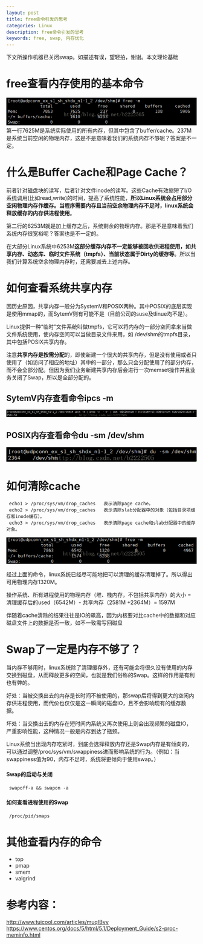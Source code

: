 ```yaml
---
layout: post
title: free命令引发的思考
categories: Linux
description: free命令引发的思考
keywords: free, swap, 内存优化
---
```

下文所操作机器已关闭swap。如描述有误，望轻拍，谢谢。本文理论基础
 
# free查看内存使用的基本命令
![](/images/posts/2016-08-02-linux-memory-2/1.png)
第一行7625M是系统实际使用的所有内存，但其中包含了buffer/cache。237M是系统当前空闲的物理内存，这是不是意味着我们的系统内存不够呢？答案是不一定。
  
# 什么是Buffer Cache和Page Cache？
前者针对磁盘块的读写，后者针对文件inode的读写。这些Cache有效缩短了I/O系统调用(比如read,write)的时间，提高了系统性能，**所以Linux系统会占用部分空闲物理内存作缓存。当程序需要内存且当前空余物理内存不足时，linux系统会释放缓存的内存供进程使用**。
  
第二行的6253M就是加上缓存之后，系统剩余的物理内存。那是不是意味着我们系统内存很宽裕呢？答案也是不一定的。
  
在大部分Linux系统中6253M**这部分缓存内存不一定能够被回收供进程使用，如共享内存、动态库、临时文件系统（tmpfs）、当前状态属于Dirty的缓存等**。所以当我们计算系统空余物理内存时，还需要减去上述内存。
  
# 如何查看系统共享内存
因历史原因，共享内存一般分为SystemV和POSIX两种。其中POSIX的底层实现是使用mmap的，而SytemV则有可能不是（目前公司的suse及tlinue均不是）。
  
Linux提供一种“临时”文件系统叫做tmpfs，它可以将内存的一部分空间拿来当做文件系统使用，使内存空间可以当做目录文件来用，如 /dev/shm的tmpfs目录，其中包括POSIX共享内存。
  
注意**共享内存是按需分配**的，即使新建一个很大的共享内存，但是没有使用或者只使用了（如访问了相应的地址）其中的一部分，那么只会分配使用了的部分内存，而不会全部分配。但因为我们业务新建共享内存后会进行一次memset操作并且业务关闭了Swap，所以是全部分配的。
  
## SytemV内存查看命令ipcs -m
![](/images/posts/2016-08-02-linux-memory-2/2.png)
  
## POSIX内存查看命令du -sm /dev/shm
![](/images/posts/2016-08-02-linux-memory-2/3.png)


# 如何清除cache
```shell
 echo1 > /proc/sys/vm/drop_caches   表示清除page cache。
 echo2 > /proc/sys/vm/drop_caches   表示清除slab分配器中的对象（包括目录项缓存和inode缓存）。
 echo3 > /proc/sys/vm/drop_caches   表示清除page cache和slab分配器中的缓存对象。
```
![](/images/posts/2016-08-02-linux-memory-2/4.png)

经过上面的命令，linux系统已经尽可能地把可以清理的缓存清理掉了。所以得出可用物理内存1320M。
  
操作系统、所有进程使用的物理内存（堆、栈内存，不包括共享内存）的大小 = 清理缓存后的used（6542M）- 共享内存（2581M +2364M）=  1597M
  
伴随着cache清除的结果往往是IO的飙高，因为内核要对比cache中的数据和对应磁盘文件上的数据是否一致，如不一致需写回磁盘
  
# Swap了一定是内存不够了？

当内存不够用时，linux系统除了清理缓存外，还有可能会将很久没有使用的内存交换到磁盘，从而释放更多的空间，也就是我们俗称的Swap。这样的作用是有利也有弊的。
  
好处：当被交换出去的内存是长时间不被使用的，那swap后将得到更大的空闲内存供进程使用，而代价也仅仅是这一瞬间的磁盘IO，且不会影响现有的缓存数据。
  
坏处：当交换出去的内存在短时间内系统又再次使用上则会出现频繁的磁盘IO，严重影响性能，这种情况一般是内存到达了瓶颈。
  
Linux系统当出现内存吃紧时，到底会选择释放内存还是Swap内存是有倾向的，可以通过调整/proc/sys/vm/swappiness进而影响系统的行为。（例如：当swappiness值为90，内存不足时，系统将更倾向于使用swap。）

#### Swap的启动与关闭
```shell
 swapoff-a && swapon -a
``` 
#### 如何查看进程使用的Swap
```shell
 /proc/pid/smaps
```

# 其他查看内存的命令
- top
- pmap
- smem
- valgrind

# 参考内容：
<http://www.tuicool.com/articles/muqIBvy>
<https://www.centos.org/docs/5/html/5.1/Deployment_Guide/s2-proc-meminfo.html>


